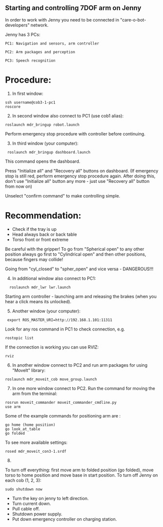 ## Starting and controlling 7DOF arm on Jenny

In order to work with Jenny you need to be connected in "care-o-bot-developers" network.

Jenny has 3 PCs:

```
PC1: Navigation and sensors, arm controller

PC2: Arm packages and perception

PC3: Speech recognition

```
# Procedure:

1) In first window:

```
ssh username@cob3-1-pc1
roscore
```

2)  In second window also connect to PC1 (use cob1 alias):
``` 
roslaunch mdr_bringup robot.launch 
```
Perform emergency stop procedure with controller before continuing. 


3) In third window (your computer):
```
 roslaunch mdr_bringup dashboard.launch 
```

This command opens the dashboard.

Press "Initialize all"  and "Recovery all" buttons on dashboard. (If emergency stop  is still red, perform emergency stop procedure again. After doing this,  don't use "Initialize all" button any more -  just use "Recovery all" button from now on)

Unselect  "confirm command" to make controlling simple.

# Recommendation:
- Check if the tray is up 
- Head always back or back table
- Torso front or front extreme


Be careful with the gripper!  To go from "Spherical open" to any other position always go first to "Cylindrical open" and then other positions, because fingers may collide! 

Going from "cyl_closed"   to "spher_open" and vice versa - DANGEROUS!!!

4) In additional window also connect to PC1:

```
  roslaunch mdr_lwr lwr.launch
```

Starting arm controller - launching arm and releasing the brakes (when you hear a click means its unlocked).


5) Another window (your computer):

```
 export ROS_MASTER_URI=http://192.168.1.101:11311
```

Look for any ros command in PC1 to check connection, e.g. 

```
rostopic list
```

If the connection is working you can use RVIZ:

```
rviz
```

6) In another window connect to PC2 and run arm packages for using "MoveIt" library:

```
roslaunch mdr_moveit_cob move_group.launch
``` 

7) In one more window connect to PC2. Run the command for moving the arm from the terminal: 

```
rosrun moveit_commander moveit_commander_cmdline.py 
use arm
```

Some of the example commands for positioning arm are :

```
go home (home position) 
go look_at_table
go folded
```

To see more available settings: 
```
rosed mdr_moveit_con3-1.srdf
```

8)
To turn off everything: first move arm to folded position (go folded), move torso to home position  and move base in start position. To turn off Jenny on each cob (1, 2, 3):

```
sudo shutdown now 
```
- Turn the key on jenny to left direction.
- Turn current down.
- Pull cable off.
- Shutdown power supply.
- Put down emergency controller on charging station.

